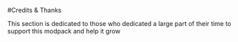 #Credits & Thanks

This section is dedicated to those who dedicated a large part of their 
time to support this modpack and help it grow